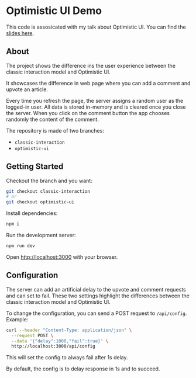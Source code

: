 # Optimistic UI Demo

This code is assosicated with my talk about Optimistic UI. You can find the [slides here](https://docs.google.com/presentation/d/1fuySoPxVNVgo6ynQuhbJZCEeugqBuzCqD7JavEsIHjk/edit?usp=sharing).


## About

The project shows the difference ins the user experience between the classic interaction model and Optimistic UI.

It showcases the difference in web page where you can add a comment and upvote an article.

Every time you refresh the page, the server assigns a random user as the logged-in user.
All data is stored in-memory and is cleared once you close the server.
When you click on the comment button the app chooses randomly the content of the comment.

The repository is made of two branches:
* `classic-interaction`
* `optimistic-ui`

## Getting Started

Checkout the branch and you want:
```bash
git checkout classic-interaction
# or
git checkout optimistic-ui
```

Install dependencies:
```bash
npm i
```

Run the development server:
```bash
npm run dev
```

Open [http://localhost:3000](http://localhost:3000) with your browser.

## Configuration

The server can add an artificial delay to the upvote and comment requests and can set to fail.
These two settings highlight the differences between the classic interaction model and Optimistic UI.

To change the configuration, you can send a POST request to `/api/config`.
Example:
```bash
curl --header "Content-Type: application/json" \
  --request POST \
  --data '{"delay":1000,"fail":true}' \
  http://localhost:3000/api/config
```
This will set the config to always fail after 1s delay.

By default, the config is to delay response in 1s and to succeed.
